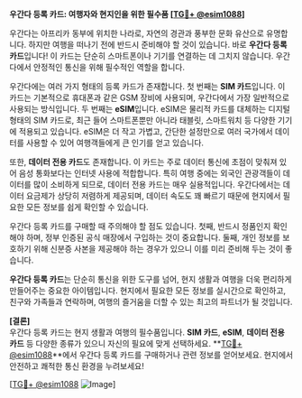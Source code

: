 **우간다 등록 카드: 여행자와 현지인을 위한 필수품 [[TG💪+ @esim1088](https://t.me/s/esim1088)]**

우간다는 아프리카 동부에 위치한 나라로, 자연의 경관과 풍부한 문화 유산으로 유명합니다. 하지만 여행을 떠나기 전에 반드시 준비해야 할 것이 있습니다. 바로 **우간다 등록 카드**입니다! 이 카드는 단순히 스마트폰이나 기기를 연결하는 데 그치지 않습니다. 우간다에서 안정적인 통신을 위해 필수적인 역할을 합니다.

우간다에는 여러 가지 형태의 등록 카드가 존재합니다. 첫 번째는 **SIM 카드**입니다. 이 카드는 기본적으로 휴대폰과 같은 GSM 장비에 사용되며, 우간다에서 가장 일반적으로 사용되는 방식입니다. 두 번째는 **eSIM**입니다. eSIM은 물리적 카드를 대체하는 디지털 형태의 SIM 카드로, 최근 들어 스마트폰뿐만 아니라 태블릿, 스마트워치 등 다양한 기기에 적용되고 있습니다. eSIM은 더 작고 가볍고, 간단한 설정만으로 여러 국가에서 데이터를 사용할 수 있어 여행객들에게 큰 인기를 얻고 있습니다.

또한, **데이터 전용 카드**도 존재합니다. 이 카드는 주로 데이터 통신에 초점이 맞춰져 있어 음성 통화보다는 인터넷 사용에 적합합니다. 특히 여행 중에는 외국인 관광객들이 데이터를 많이 소비하게 되므로, 데이터 전용 카드는 매우 실용적입니다. 우간다에서는 데이터 요금제가 상당히 저렴하게 제공되며, 데이터 속도도 꽤 빠르기 때문에 현지에서 필요한 모든 정보를 쉽게 확인할 수 있습니다.

우간다 등록 카드를 구매할 때 주의해야 할 점도 있습니다. 첫째, 반드시 정품인지 확인해야 하며, 정부 인증된 공식 매장에서 구입하는 것이 중요합니다. 둘째, 개인 정보를 보호하기 위해 신분증 사본을 제공해야 하는 경우가 있으니 이를 미리 준비해 두는 것이 좋습니다.

**우간다 등록 카드**는 단순히 통신을 위한 도구를 넘어, 현지 생활과 여행을 더욱 편리하게 만들어주는 중요한 아이템입니다. 현지에서 필요한 모든 정보를 실시간으로 확인하고, 친구와 가족들과 연락하며, 여행의 즐거움을 더할 수 있는 최고의 파트너가 될 것입니다.

**[결론]**  
우간다 등록 카드는 현지 생활과 여행의 필수품입니다. **SIM 카드**, **eSIM**, **데이터 전용 카드** 등 다양한 종류가 있으니 자신의 필요에 맞게 선택하세요. **[TG💪+ @esim1088](https://t.me/s/esim1088)**에서 우간다 등록 카드를 구매하거나 관련 정보를 얻어보세요. 현지에서 안전하고 쾌적한 통신 환경을 누려보세요!

[[TG💪+ @esim1088](https://t.me/s/esim1088) ![Image](https://i.postimg.cc/Y0z9fWf4/image.png)]